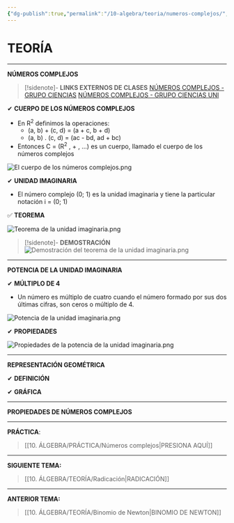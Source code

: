 ```yaml
---
{"dg-publish":true,"permalink":"/10-algebra/teoria/numeros-complejos/","tags":["Álgebra","Teoría"]}
---
```


# TEORÍA
---
**NÚMEROS COMPLEJOS** 

>[!sidenote]- **LINKS EXTERNOS DE CLASES** 
>[NÚMEROS COMPLEJOS - GRUPO CIENCIAS](https://www.youtube.com/watch?v=OsSxa7xk768) 
>[NÚMEROS COMPLEJOS - GRUPO CIENCIAS UNI](https://www.youtube.com/watch?v=Rcb6YtISnxA)  

✔ **CUERPO DE LOS NÚMEROS COMPLEJOS** 
- En R<sup>2</sup> definimos la operaciones:
	- (a, b) + (c, d) = (a + c, b + d)
	- (a, b) . (c, d) = (ac - bd, ad + bc) 
- Entonces C = (R<sup>2</sup> , + , ...) es un cuerpo, llamado el cuerpo de los números complejos

![El cuerpo de los números complejos.png](/img/user/1.%20ELEMENTOS%20GR%C3%81FICOS/El%20cuerpo%20de%20los%20n%C3%BAmeros%20complejos.png)

✔ **UNIDAD IMAGINARIA** 
- El número complejo (0; 1) es la unidad imaginaria y tiene la particular notación i = (0; 1)

✅ **TEOREMA** 

![Teorema de la unidad imaginaria.png](/img/user/1.%20ELEMENTOS%20GR%C3%81FICOS/Teorema%20de%20la%20unidad%20imaginaria.png)

>[!sidenote]- **DEMOSTRACIÓN** 
![Demostración del teorema de la unidad imaginaria.png](/img/user/1.%20ELEMENTOS%20GR%C3%81FICOS/Demostraci%C3%B3n%20del%20teorema%20de%20la%20unidad%20imaginaria.png)

---
**POTENCIA DE LA UNIDAD IMAGINARIA** 

✔ **MÚLTIPLO DE 4** 
- Un número es múltiplo de cuatro cuando el número formado por sus dos últimas cifras, son ceros o múltiplo de 4.

![Potencia de la unidad imaginaria.png](/img/user/1.%20ELEMENTOS%20GR%C3%81FICOS/Potencia%20de%20la%20unidad%20imaginaria.png)

✔ **PROPIEDADES** 

![Propiedades de la potencia de la unidad imaginaria.png](/img/user/1.%20ELEMENTOS%20GR%C3%81FICOS/Propiedades%20de%20la%20potencia%20de%20la%20unidad%20imaginaria.png)

---
**REPRESENTACIÓN GEOMÉTRICA** 

✔ **DEFINICIÓN** 


✔ **GRÁFICA** 




---
**PROPIEDADES DE NÚMEROS COMPLEJOS** 




---
**PRÁCTICA**:
>[[10. ÁLGEBRA/PRÁCTICA/Números complejos\|PRESIONA AQUÍ]]

---
**SIGUIENTE TEMA:** 
>[[10. ÁLGEBRA/TEORÍA/Radicación\|RADICACIÓN]]

---
**ANTERIOR TEMA:** 
>[[10. ÁLGEBRA/TEORÍA/Binomio de Newton\|BINOMIO DE NEWTON]]

